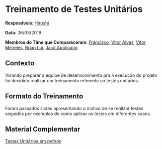 # Treinamento de Testes Unitários 

**Resposáveis**: [Hiroshi](https://github.com/Hirosi18)

**Data**: 26/03/2019

**Membros do Time que Compareceram**: [Francisco](https://github.com/FranciscoHeronildo), [Vitor Alves](https://github.com/vitorAlves7), [Vitor Meireles](https://github.com/VitorMeirelesOliveira), [Brian Lui](https://github.com/Brian2397), [Jacó Apolinário](https://github.com/Jacoapolinario)

## Contexto

Visando preparar a equipe de desenvolvimento pra a execução do projeto foi decidido realizar um treinamento referente ao testes unitários.

## Formato do Treinamento

Foram passados slides apresentando o motivo de se realizar testes seguidos por exemplos de como aplicar os testes em diferentes casos.

## Material Complementar

[Testes Unitários em python](https://docs.python.org/3/library/unittest.html)